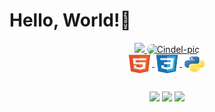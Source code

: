<h1>Hello, World!👋</h1>

<div align="center">
  <a href="https://github.com/cindelevelyn">
  <img height="180em" src="https://github-readme-stats.vercel.app/api?username=cindelevelyn&show_icons=true&theme=buefy&include_all_commits=true&count_private=true"/>
  <img alt="Cindel-pic" height="180" style="border-radius:60px;" src="https://user-images.githubusercontent.com/60244854/162488602-f6025b0b-0791-4e43-bb38-36b73d023c99.jpg">
</div>
  
<div align="center">
  <img align="center" alt="Rafa-HTML" height="30" width="40" src="https://raw.githubusercontent.com/devicons/devicon/master/icons/html5/html5-original.svg">
  <img align="center" alt="Rafa-CSS" height="30" width="40" src="https://raw.githubusercontent.com/devicons/devicon/master/icons/css3/css3-original.svg">
  <img align="center" alt="Rafa-Python" height="30" width="40" src="https://raw.githubusercontent.com/devicons/devicon/master/icons/python/python-original.svg">
</div>

  ##
  
<div align="center"> 
  <a href="https://www.instagram.com/cindel.exe/" target="_blank"><img width="22px" style="color:#E4405F" src="https://cdn.jsdelivr.net/npm/simple-icons@v3/icons/instagram.svg" target="_blank"></a>
  <a href = "mailto:cindelevelyn@gmail.com"><img width="22px" src="https://simpleicons.org/icons/gmail.svg" target="_blank"></a>
  <a href="https://www.linkedin.com/in/cindelsousa/" target="_blank"><img width="22px" src="https://simpleicons.org/icons/linkedin.svg" target="_blank"></a> 
  
  
</div>
